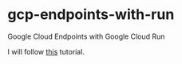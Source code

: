 # gcp-endpoints-with-run
Google Cloud Endpoints with Google Cloud Run

I will follow [this](https://cloud.google.com/endpoints/docs/openapi/get-started-cloud-run) tutorial.
